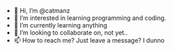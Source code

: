 - 👋 Hi, I’m @catmanz
- 👀 I’m interested in learning programming and coding. 
- 🌱 I’m currently learning anything
- 💞️ I’m looking to collaborate on, not yet..
- 📫 How to reach me? Just leave a message? I dunno

<!---
catmanz/catmanz is a ✨ special ✨ repository because its `README.md` (this file) appears on your GitHub profile.
You can click the Preview link to take a look at your changes.
--->
